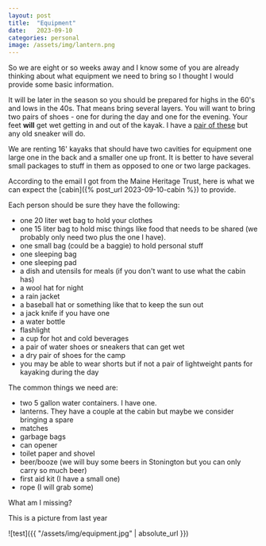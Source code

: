 ```yaml
---
layout: post
title:  "Equipment"
date:   2023-09-10
categories: personal
image: /assets/img/lantern.png
---
```

So we are eight or so weeks away and I know some of you are already thinking about what equipment we need to bring so I thought I would provide some basic information.

It will be later in the season so you should be prepared for highs in the 60's and lows in the 40s. That means bring several layers. You will want to bring two pairs of shoes - one for during the day and one for the evening. Your feet **will** get wet getting in and out of the kayak. I have a [pair of these](https://www.rei.com/product/164638/astral-brewer-20-water-shoes-mens?CAWELAID=120217890014430780&CAGPSPN=pla&CAAGID=104551579641&CATCI=pla-451643129702&cm_mmc=PLA_Google%7C21700000001700551_1646380020%7C92700053581104925%7CTOF%7C71700000066681446&gclsrc=ds&gclsrc=ds) but any old sneaker will do.

We are renting 16' kayaks that should have two cavities for equipment one large one in the back and a smaller one up front. It is better to have several small packages to stuff in them as opposed to one or two large packages.

According to the email I got from the Maine Heritage Trust, here is what we can expect the [cabin]({% post_url 2023-09-10-cabin %}) to provide.

Each person should be sure they have the following:
- one 20 liter wet bag to hold your clothes
- one 15 liter bag to hold misc things like food that needs to be shared (we probably only need two plus the one I have).
- one small bag (could be a baggie) to hold personal stuff
- one sleeping bag
- one sleeping pad
- a dish and utensils for meals (if you don't want to use what the cabin has)
- a wool hat for night
- a rain jacket
- a baseball hat or something like that to keep the sun out
- a jack knife if you have one
- a water bottle
- flashlight
- a cup for hot and cold beverages
- a pair of water shoes or sneakers that can get wet
- a dry pair of shoes for the camp
- you may be able to wear shorts but if not a pair of lightweight pants for kayaking during the day

The common things we need are:
- two 5 gallon water containers. I have one.
- lanterns. They have a couple at the cabin but maybe we consider bringing a spare
- matches
- garbage bags
- can opener
- toilet paper and shovel
- beer/booze (we will buy some beers in Stonington but you can only carry so much beer)
- first aid kit (I have a small one)
- rope (I will grab some)

What am I missing?

This is a picture from last year

![test]({{ "/assets/img/equipment.jpg" | absolute_url }})

